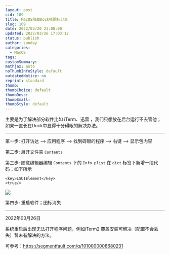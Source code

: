 ```yaml
---
layout: post
cid: 109
title: MacOS隐藏Dock栏图标分享
slug: 109
date: 2022/03/20 23:08:00
updated: 2022/03/26 17:03:12
status: publish
author: sunday
categories: 
  - MacOS
tags: 
customSummary: 
mathjax: auto
noThumbInfoStyle: default
outdatedNotice: no
reprint: standard
thumb: 
thumbChoice: default
thumbDesc: 
thumbSmall: 
thumbStyle: default
---
```


主要是为了解决部分软件比如 iTerm、迅雷 ，我们只想放在后台运行不去管他；如果一直长在Dock中显得十分碍眼的解决办法。<!--more-->

---------


第一步: 打开访达 --> 应用程序 --> 找到碍眼的程序 --> 右键 --> 显示包内容

第二步: 展开文件夹 `Contents`

第三步: 随意编辑器编辑 `Contents` 下的 `Info.plist` 在 `dict` 标签下新增一段代码；如下所示

```
<key>LSUIElement</key>
<true/>
```
![][1]


第四步: 重启软件；图标消失

  [1]: https://s3.oss.oracle.itan90.cn/i/2022/03/20/12bn9z7.png

---------

2022年03月26日 

系统重启后出现无法打开程序问题，例如iTerm2 覆盖安装可解决（配置不会丢失）暂未有解决的方法。

可参考：https://segmentfault.com/q/1010000008680231